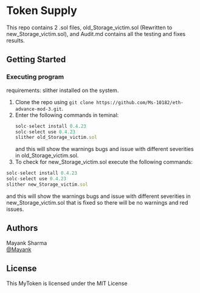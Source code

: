 # Token Supply

This repo contains 2 .sol files, old_Storage_victim.sol (Rewritten to new_Storage_victim.sol), and Audit.md contains all the testing and fixes results.

## Getting Started

### Executing program
requirements: slither installed on the system.
1) Clone the repo using ```git clone https://github.com/Ms-10182/eth-advance-mod-3.git```.
2) Enter the following commands in teminal:
   ```javascript
   solc-select install 0.4.23
   solc-select use 0.4.23
   slither old_Storage_victim.sol
   ```
   and this will show the warnings bugs and issue with different severities in old_Storage_victim.sol.
3) To check for new_Storage_victim.sol execute the following commands:
```javascript
solc-select install 0.4.23
solc-select use 0.4.23
slither new_Storage_victim.sol
```
 and this will show the warnings bugs and issue with different severities in new_Storage_victim.sol that is fixed so there will be no warnings and red issues.
## Authors

Mayank Sharma  
[@Mayank](https://www.linkedin.com/in/mayank-sharma-078278243/)


## License

This MyToken is licensed under the MIT License 
